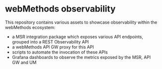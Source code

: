 # webMethods observability

This repository contains various assets to showcase observability within the webMethods ecosystem:
-   a MSR integration package which exposes various API endpoints, grouped into a REST Observability API
-   a webMethods API GW proxy for this API
-   scripts to automate the invocation of these APIs
-   Grafana dashboards to observe the metrics exposed by the MSR, API GW and UM
